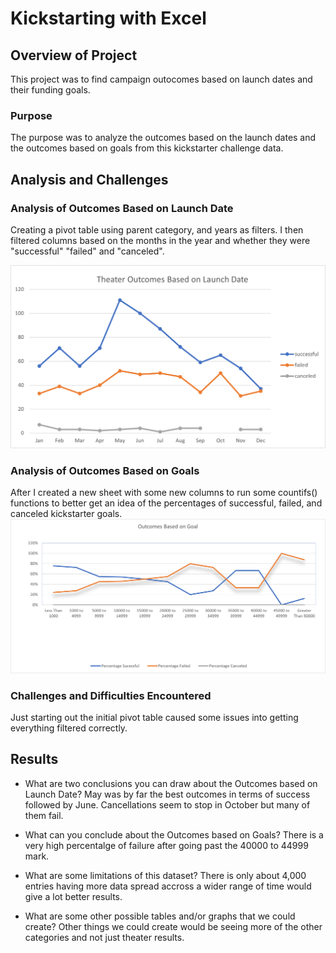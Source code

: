 # Kickstarting with Excel

## Overview of Project
This project was to find campaign outocomes based on launch dates and their funding goals.
### Purpose
The purpose was to analyze the outcomes based on the launch dates and the outcomes based on goals from this kickstarter challenge data.
## Analysis and Challenges

### Analysis of Outcomes Based on Launch Date
Creating a pivot table using parent category, and years as filters. I then filtered columns based on the months in the year and whether they were "successful" "failed" and "canceled".

![alt text](https://github.com/jovalle2/Kickstarter_Challenge/blob/main/Resources/Theater_Outcomes_vs_Launch.png)

### Analysis of Outcomes Based on Goals
After I created a new sheet with some new columns to run some countifs() functions to better get an idea of the percentages of successful, failed, and canceled kickstarter goals.
![alt text](https://github.com/jovalle2/Kickstarter_Challenge/blob/main/Resources/Outcomes_vs_Goals.png)

### Challenges and Difficulties Encountered
Just starting out the initial pivot table caused some issues into getting everything filtered correctly.
## Results

- What are two conclusions you can draw about the Outcomes based on Launch Date? May was by far the best outcomes in terms of success followed by June. Cancellations seem to stop in October but many of them fail.

- What can you conclude about the Outcomes based on Goals? There is a very high percentalge of failure after going past the 40000 to 44999 mark.

- What are some limitations of this dataset? There is only about 4,000 entries having more data spread accross a wider range of time would give a lot better results.

- What are some other possible tables and/or graphs that we could create? Other things we could create would be seeing more of the other categories and not just theater results.
